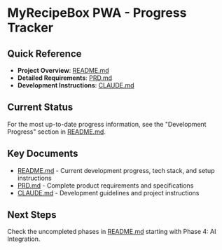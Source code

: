 # MyRecipeBox PWA - Progress Tracker

## Quick Reference
- **Project Overview**: [README.md](./README.md)
- **Detailed Requirements**: [PRD.md](./PRD.md)
- **Development Instructions**: [CLAUDE.md](./CLAUDE.md)

## Current Status
For the most up-to-date progress information, see the "Development Progress" section in [README.md](./README.md#-development-progress).

## Key Documents
- [README.md](./README.md) - Current development progress, tech stack, and setup instructions
- [PRD.md](./PRD.md) - Complete product requirements and specifications
- [CLAUDE.md](./CLAUDE.md) - Development guidelines and project instructions

## Next Steps
Check the uncompleted phases in [README.md](./README.md) starting with Phase 4: AI Integration.